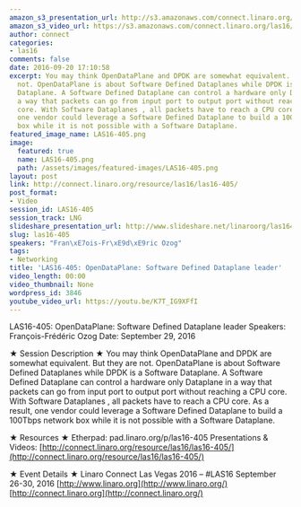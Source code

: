 ```yaml
---
amazon_s3_presentation_url: http://s3.amazonaws.com/connect.linaro.org/las16/Presentations/Thursday/LAS16-405%20-%20OpenDataPlane%20-%20%20Software%20Defined%20Dataplane%20leader.pdf
amazon_s3_video_url: https://s3.amazonaws.com/connect.linaro.org/las16/Videos/Thursday/LAS16-405%20OpenDataPlane%20%20Software%20Defined%20Dataplane%20leader.mp4
author: connect
categories:
- las16
comments: false
date: 2016-09-20 17:10:58
excerpt: You may think OpenDataPlane and DPDK are somewhat equivalent. But they are
  not. OpenDataPlane is about Software Defined Dataplanes while DPDK is a Software
  Dataplane. A Software Defined Dataplane can control a hardware only Dataplane in
  a way that packets can go from input port to output port without reaching a CPU
  core. With Software Dataplanes , all packets have to reach a CPU core. As a result,
  one vendor could leverage a Software Defined Dataplane to build a 100Tbps network
  box while it is not possible with a Software Dataplane.
featured_image_name: LAS16-405.png
image:
  featured: true
  name: LAS16-405.png
  path: /assets/images/featured-images/LAS16-405.png
layout: post
link: http://connect.linaro.org/resource/las16/las16-405/
post_format:
- Video
session_id: LAS16-405
session_track: LNG
slideshare_presentation_url: http://www.slideshare.net/linaroorg/las16405opendataplane-software-defined-dataplane-leader
slug: las16-405
speakers: "Fran\xE7ois-Fr\xE9d\xE9ric Ozog"
tags:
- Networking
title: 'LAS16-405: OpenDataPlane: Software Defined Dataplane leader'
video_length: 00:00
video_thumbnail: None
wordpress_id: 3846
youtube_video_url: https://youtu.be/K7T_IG9XFfI
---
```


LAS16-405: OpenDataPlane: Software Defined Dataplane leader
Speakers: François-Frédéric Ozog
Date: September 29, 2016

★ Session Description ★
You may think OpenDataPlane and DPDK are somewhat equivalent. But they are not. OpenDataPlane is about Software Defined Dataplanes while DPDK is a Software Dataplane. A Software Defined Dataplane can control a hardware only Dataplane in a way that packets can go from input port to output port without reaching a CPU core. With Software Dataplanes , all packets have to reach a CPU core. As a result, one vendor could leverage a Software Defined Dataplane to build a 100Tbps network box while it is not possible with a Software Dataplane.

★ Resources ★
Etherpad: pad.linaro.org/p/las16-405
Presentations & Videos: [http://connect.linaro.org/resource/las16/las16-405/](http://connect.linaro.org/resource/las16/las16-405/)

★ Event Details ★
Linaro Connect Las Vegas 2016 – #LAS16
September 26-30, 2016
[http://www.linaro.org](http://www.linaro.org/)
[http://connect.linaro.org](http://connect.linaro.org/)